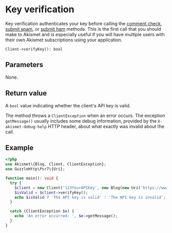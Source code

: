 # Key verification
Key verification authenticates your key before calling the [comment check](comment_check.md), [submit spam](submit_spam.md), 
or [submit ham](submit_ham.md) methods. This is the first call that you should make to Akismet and is especially useful
if you will have multiple users with their own Akismet subscriptions using your application.

```
Client->verifyKey(): bool
```

## Parameters
None.

## Return value
A `bool` value indicating whether the client's API key is valid.

The method throws a `ClientException` when an error occurs.
The exception `getMessage()` usually includes some debug information, provided by the `X-akismet-debug-help` HTTP header, about what exactly was invalid about the call.

## Example

```php
<?php
use Akismet\{Blog, Client, ClientException};
use GuzzleHttp\Psr7\{Uri};

function main(): void {
  try {
    $client = new Client('123YourAPIKey', new Blog(new Uri('https://www.yourblog.com')));
    $isValid = $client->verifyKey();
    echo $isValid ? 'The API key is valid' : 'The API key is invalid';
  }

  catch (ClientException $e) {
    echo 'An error occurred: ', $e->getMessage();
  }
}
```
